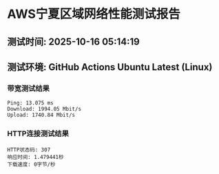 # AWS宁夏区域网络性能测试报告
## 测试时间: 2025-10-16 05:14:19
## 测试环境: GitHub Actions Ubuntu Latest (Linux)

### 带宽测试结果
```
Ping: 13.075 ms
Download: 1994.05 Mbit/s
Upload: 1740.84 Mbit/s
```

### HTTP连接测试结果
```
HTTP状态码: 307
响应时间: 1.479441秒
下载速度: 0字节/秒
```

